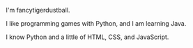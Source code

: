 I'm fancytigerdustball.

I like programming games with Python, and I am learning Java.

I know Python and a little of HTML, CSS, and JavaScript.
